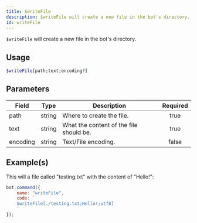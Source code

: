 ```yaml
---
title: $writeFile
description: $writeFile will create a new file in the bot's directory.
id: writeFile
---
```


`$writeFile` will create a new file in the bot's directory.

## Usage

```php
$writeFile[path;text;encoding?]
```

## Parameters

| Field    | Type   | Description                             | Required |
| -------- | ------ | --------------------------------------- | :------: |
| path     | string | Where to create the file.               |   true   |
| text     | string | What the content of the file should be. |   true   |
| encoding | string | Text/File encoding.                     |  false   |

## Example(s)

This will a file called "testing.txt" with the content of "Hello!":

```javascript
bot.command({
    name: "writeFile",
    code: `
    $writeFile[./testing.txt;Hello!;utf8]
    `
});
```